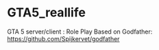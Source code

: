 # GTA5_reallife
GTA 5 server/client : Role Play
Based on Godfather: https://github.com/Spijkervet/godfather 
